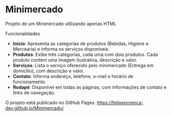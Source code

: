 # Minimercado
Projeto de um Minimercado utilizando apenas HTML

Funcionalidades

- **Início**: Apresenta as categorias de produtos (Bebidas, Higiene e Mercearia) e informa os serviços disponíveis.
- **Produtos**: Exibe três categorias, cada uma com dois produtos. Cada produto contém uma imagem ilustrativa, descrição e valor.
- **Serviços**: Lista o serviço oferecido pelo minimercado (Entrega em domicílio), com descrição e valor.
- **Contato**: Informa endereço, telefone, e-mail e horário de funcionamento.
- **Rodapé**: Disponível em todas as páginas, com informações de contato e links de navegação.

O projeto está publicado no GitHub Pages.
https://felipeproenca-dev.github.io/Minimercado/
